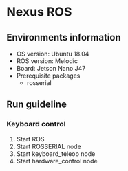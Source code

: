 # Nexus ROS

## Environments information
- OS version: Ubuntu 18.04
- ROS version: Melodic
- Board: Jetson Nano J47
- Prerequisite packages
  - rosserial

## Run guideline  
### Keyboard control
  1. Start ROS
  2. Start ROSSERIAL node
  3. Start keyboard_teleop node
  4. Start hardware_control node
